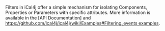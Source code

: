 Filters in iCal4j offer a simple mechanism for isolating Components, Properties or Parameters with specific attributes. More information is available in the [API Documentation] and [https://github.com/ical4j/ical4j/wiki/Examples#Filtering_events examples](http://ical4j.github.io/docs/ical4j/api/3.0.4/net/fortuna/ical4j/filter/package-summary.html).
